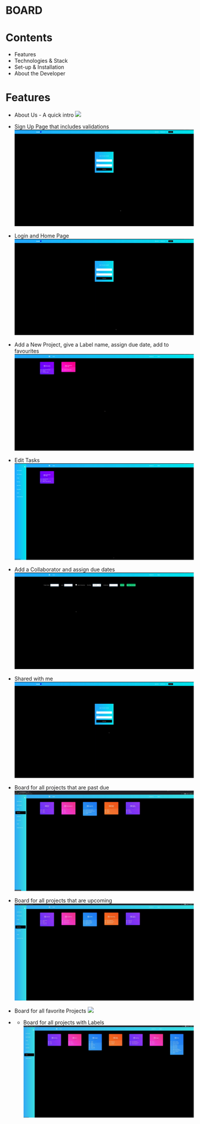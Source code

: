 # BOARD 

# Contents
* Features
* Technologies & Stack
* Set-up & Installation
* About the Developer

# Features

* About Us - A quick intro
![](gifs/aboutus.gif)



* Sign Up Page that includes validations
![](gifs/signup.gif)



* Login and Home Page
![](gifs/login_n_home.gif)



* Add a New Project, give a Label name, assign due date, add to favourites
![](gifs/add_project.gif)



* Edit Tasks
![](gifs/edit_tasks.gif)



* Add a Collaborator and assign due dates
![](gifs/add_collab.gif)



* Shared with me
![](gifs/shared_with_me.gif)



* Board for all projects that are past due
![](gifs/past_due.jpeg)



* Board for all projects that are upcoming
![](gifs/upcoming.jpeg)



* Board for all favorite Projects
![](gifs/Favourite.jpeg)


* * Board for all projects with Labels
![](gifs/Label.jpeg)

